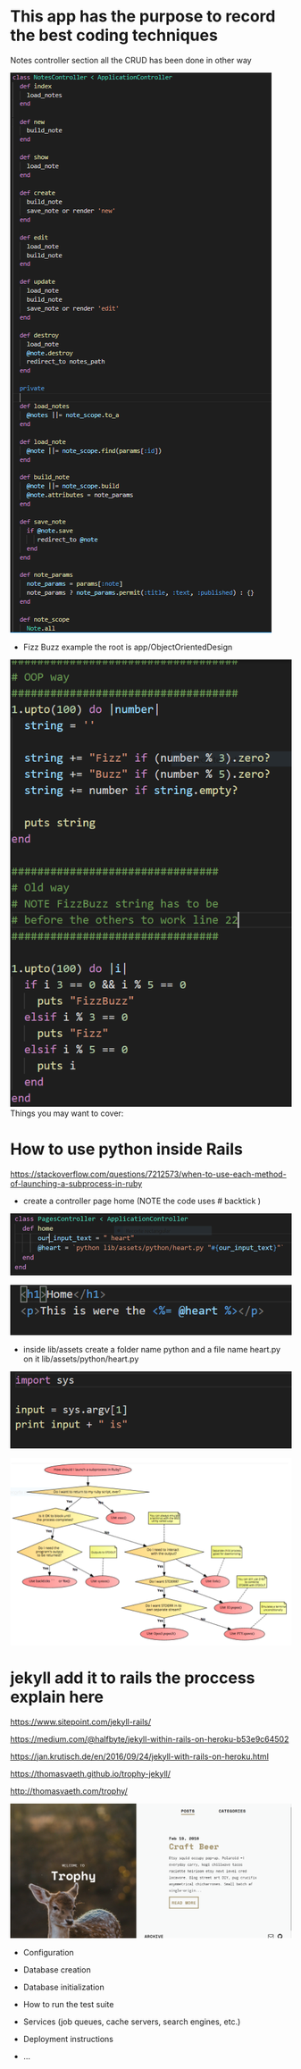 # This app has the purpose to record the best coding techniques

Notes controller section all the CRUD has been done in other way

![](app/assets/images/note-controller.PNG)


* Fizz Buzz example
the root is  app/ObjectOrientedDesign

![](app/assets/images/fizzbuzz.PNG)
Things you may want to cover:

# How to use python inside Rails
https://stackoverflow.com/questions/7212573/when-to-use-each-method-of-launching-a-subprocess-in-ruby

* create a controller page home (NOTE the code uses # backtick  )

![](app/assets/images/python/python-rails-controller.PNG)

![](app/assets/images/python/python-rails-view.PNG)

* inside lib/assets create a folder name python and a file name heart.py on it
lib/assets/python/heart.py 

![](app/assets/images/python/python-file.PNG)

![](app/assets/images/python/ruby-python-diagram.PNG)

# jekyll add it to rails the proccess explain here

https://www.sitepoint.com/jekyll-rails/

https://medium.com/@halfbyte/jekyll-within-rails-on-heroku-b53e9c64502

https://jan.krutisch.de/en/2016/09/24/jekyll-with-rails-on-heroku.html

https://thomasvaeth.github.io/trophy-jekyll/

http://thomasvaeth.com/trophy/

![](app/assets/images/Trophy.PNG)

* Configuration

* Database creation

* Database initialization

* How to run the test suite

* Services (job queues, cache servers, search engines, etc.)

* Deployment instructions

* ...
